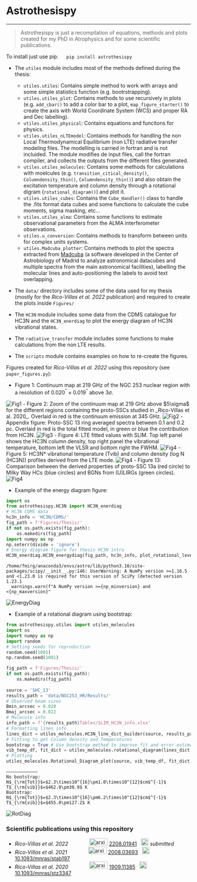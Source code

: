 # Astrothesispy
---

> Astrothesispy is just a recompilation of equations, methods and plots created for my PhD in Atrophysics and for some scientific publications.

To install just use pip:
&emsp;  ```
            pip install astrothesispy
        ```

- The ```utiles``` module includes most of the methods defined during the thesis:
    - ```utiles.utiles```: Contains simple method to work with arrays and some simple statistics function (e.g. bootrstrapping).
    - ```utiles.utiles_plot```: Contains methods to use recursively in plots (e.g. ```add_cbar()``` to add a color bar to a plot, ```map_figure_starter()``` to create the axis with World Coordinate System (WCS) and proper RA and Dec labelling).
    - ```utiles.utiles_physical```: Contains equations and funcitons for physics.
    - ```utiles.utiles_nLTEmodel```: Contains methods for handling the non Local Thermodynamical Equilibrium (non LTE) radiative transfer modeling files. The modelling is carried in fortran and is not incluided. The module modifies de input files, call the fortran compiler, and collects the outputs from the different files generated.
    - ```utiles.utiles_molecules```: Contains some methods for calculations with moelcules (e.g. ```transition_citical_density()```, ```Columndensity_thin()```, ```Columndensity_thin()```) and also obtain the excitation temperature and column density through a rotational digram (```rotational_diagram()```) and plot it.
    - ```utiles.utiles_cubes```: Contains the ```Cube_Handler()``` class to handle the .fits format data cubes and some functions to calculate the cube moments, sigma masking, etc...
    - ```utiles.utiles_alma```: Contains some functions to estimate observational parameters from the ALMA interferometer observations.
    - ```utiles.u_conversion```: Contains methods to transform between units for complex units systems.
    - ```utiles.Madcuba_plotter```: Contains methods to plot the spectra extracted from [Madcuba](https://cab.inta-csic.es/madcuba/) (a software developed in the Center of Astrobiology of Madrid to analyze astronomical datacubes and multiple spectra from the main astronomical facilities), labelling the molecular lines and auto-positioning the labels to avoid text overlapping.

 

- The ```data/``` directory includes some of the data used for my thesis (mostly for the _Rico-Villas et al. 2022_ publication) and required to create the plots inside ```Figures/```

- The ```HC3N``` module includes some data from the CDMS catalogue for HC3N and the ```HC3N_enerdiag``` to plot the energy diagram of HC3N vibrational states.

- The ```radiative_transfer``` module includes some functions to make calculations from the non LTE results.
- The ```scripts``` module contains examples on how to re-create the figures.


Figures created for  _Rico-Villas et al. 2022_ using this repository (see ```paper_figures.py```):
- Figure 1: Continuum map at 219 GHz of the NGC 253 nuclear region with a resolution of $0.020^{\prime\prime} \times 0.019^{\prime\prime}$ above $3\sigma$.
<img src="Figures/PaperNGC253HR/NGC253/Figure_1_219GHz.png" alt="Fig1" />
- Figure 2: Zoom of the continuum map at 219 GHz above $5\sigma$ for the different regions containing the proto-SSCs studied in _Rico-Villas et al. 2020_. Overlaid in red is the continuum emission at 345 GHz.
<img src="Figures/PaperNGC253HR/NGC253/Figure_2_ALL_subcont_219GHz_and_350GHz.png" alt="Fig2" />
- Appendix figure:  Proto-SSC 13 ring averaged spectra between 0.1 and 0.2 pc. Overlaid in red is the total fitted model, in green or blue the contribution from HC3N. 
<img src="Figures/PaperNGC253HR/SHC_13/SHC_13_d0p15.png" alt="Fig3" />
- Figure 4: LTE fitted values with SLIM. Top left panel shows the HC3N column density, top right panel the vibrational temperature, bottom left the VLSR and bottom right the FWHM.
<img src="Figures/PaperNGC253HR/SHC_13/Figure_4_SHC_13_SLIM_cubes_HC3Nvib_J24J26.png" alt="Fig4" />
- Figure 5: HC3N* vibrational temperature (Tvib) and column density (log N (HC3N)) profiles derived from the LTE mode.
<img src="Figures/PaperNGC253HR/SHC_13/Figure_5_SHC_13_SLIM_Tex_and_logN_profiles.png" alt="Fig4" />
- Figure 13: Comparison between the derived properties of proto-SSC 13a (red circle) to Milky Way HCs (blue circles) and BGNs from (U)LIRGs (green circles).
<img src="Figures/PaperNGC253HR/SHC_13/Figure_13_SHC_13_LIR_comp.png" alt="Fig4" />



- Example of the energy diagram figure:


```python
import os
from astrothesispy.HC3N import HC3N_enerdiag
# HC3N CDMS data 
hc3n_info = 'HC3N/CDMS/'
fig_path = f'Figures/Thesis/'
if not os.path.exists(fig_path):
    os.makedirs(fig_path)
import numpy as np
np.seterr(divide = 'ignore') 
# Energy diagram figure for thesis HC3N intro
HC3N_enerdiag.HC3N_energydiag(fig_path, hc3n_info, plot_rotational_levels = True, fig_format = '.png')
```

    /home/fmirg/anaconda3/envs/astro/lib/python3.10/site-packages/scipy/__init__.py:146: UserWarning: A NumPy version >=1.16.5 and <1.23.0 is required for this version of SciPy (detected version 1.23.1
      warnings.warn(f"A NumPy version >={np_minversion} and <{np_maxversion}"


<img src="Figures/Thesis/HC3N_Ediag_K_wrot_lvls.png" alt="EnergyDiag" />

- Example of a rotational diagram using bootstrap:


```python
from astrothesispy.utiles import utiles_molecules
import os
import numpy as np
import random
# Setting seeds for reproduction
random.seed(1001)
np.random.seed(1001)

fig_path = f'Figures/Thesis/'
if not os.path.exists(fig_path):
    os.makedirs(fig_path)
    
source = 'SHC_13'
results_path = 'data/NGC253_HR/Results/'
# Observed beam sizes
Bmin_arcsec = 0.020
Bmaj_arcsec = 0.022
# Molecule info
info_path = f'{results_path}Tables/SLIM_HC3N_info.xlsx'
# Formatting lines info
lines_dict = utiles_molecules.HC3N_line_dict_builder(source, results_path, info_path, Bmin_arcsec, Bmaj_arcsec)
# Fitting to get Column density and Temperatures
bootstrap = True # Use bootstrap method to improve fit and error estimation.
vib_temp_df, fit_dict = utiles_molecules.rotational_diagram(lines_dict, Jselect=24, bootstrap=bootstrap)
# Plotting
utiles_molecules.Rotational_Diagram_plot(source, vib_temp_df, fit_dict, fig_path, plot_noboots = False, plot_boots = True, fig_format = '.png')
```

    ———————————–
    No bootstrap:
    N$_{\rm{Tot}}$=$2.3\times10^{16}\pm1.8\times10^{12}$cm$^{-1}$ 	 T$_{\rm{vib}}$=$462.0\pm38.9$ K
    Bootstrap:
    N$_{\rm{Tot}}$=$2.3\times10^{16}\pm6.2\times10^{12}$cm$^{-1}$ 	 T$_{\rm{vib}}$=$455.0\pm127.2$ K


<img src="Figures/Thesis/SHC_13_Rotational_Diagram.png" alt="RotDiag" />

### Scientific publications using this repository

 * _Rico-Villas et al. 2022_    &emsp; &emsp; &emsp;   <img src="readme_figs/arxiv-logo.svg" alt="arxiv" style="width: 50px; height: 20px;"/> [2208.01941](https://ui.adsabs.harvard.edu/link_gateway/2022arXiv220801941R/arxiv:2208.01941)  &nbsp;  <img src="readme_figs/DOI_logo.svg" alt="DOI" style="width: 20px; height: 20px;"/> _submitted_
 * _Rico-Villas et al. 2021_    &emsp; &emsp; &emsp;    <img src="readme_figs/arxiv-logo.svg" alt="arxiv" style="width: 50px; height: 20px;"/> [2008.03693](https://ui.adsabs.harvard.edu/link_gateway/2021MNRAS.502.3021R/arxiv:2008.03693)  &nbsp; <img src="readme_figs/DOI_logo.svg" alt="DOI" style="width: 20px; height: 20px;"/> [10.1093/mnras/stab197](https://ui.adsabs.harvard.edu/link_gateway/2021MNRAS.502.3021R/doi:10.1093/mnras/stab197)
 * _Rico-Villas et al. 2020_   &emsp; &emsp; &emsp;     <img src="readme_figs/arxiv-logo.svg" alt="arxiv" style="width: 50px; height: 20px;"/>  [1909.11385](https://ui.adsabs.harvard.edu/link_gateway/2020MNRAS.491.4573R/arxiv:1909.11385) &nbsp;  <img src="readme_figs/DOI_logo.svg" alt="DOI" style="width: 20px; height: 20px;"/> [10.1093/mnras/stz3347](https://ui.adsabs.harvard.edu/link_gateway/2020MNRAS.491.4573R/doi:10.1093/mnras/stz3347)



